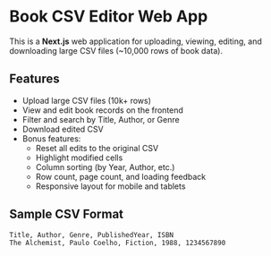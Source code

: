 # Book CSV Editor Web App

This is a **Next.js** web application for uploading, viewing, editing, and downloading large CSV files (~10,000 rows of book data).

## Features

- Upload large CSV files (10k+ rows)
- View and edit book records on the frontend
- Filter and search by Title, Author, or Genre
- Download edited CSV
- Bonus features:
  - Reset all edits to the original CSV
  - Highlight modified cells
  - Column sorting (by Year, Author, etc.)
  - Row count, page count, and loading feedback
  - Responsive layout for mobile and tablets

## Sample CSV Format

```text
Title, Author, Genre, PublishedYear, ISBN
The Alchemist, Paulo Coelho, Fiction, 1988, 1234567890
```
